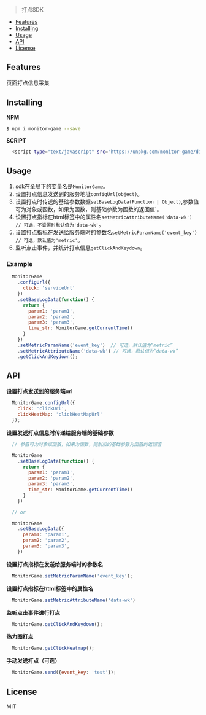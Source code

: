 > 打点SDK

* [Features](#features)
* [Installing](#installing)
* [Usage](#usage)
* [API](#api)
* [License](#license)

## Features
页面打点信息采集

## Installing

**NPM**
```bash
$ npm i monitor-game --save
```

**SCRIPT**
```bash
  <script type="text/javascript" src="https://unpkg.com/monitor-game/dist/monitor-game.min.js"></script>
```

## Usage
1. sdk在全局下的变量名是`MonitorGame`。
2. 设置打点信息发送到的服务地址`configUrl(object)`。
3. 设置打点时传送的基础参数数据`setBaseLogData(Function | Object)`,参数值可为对象或函数，如果为函数，则基础参数为函数的返回值`。
4. 设置打点指标在html标签中的属性名`setMetricAttributeName('data-wk') // 可选，不设置时默认值为'data-wk'`。
5. 设置打点指标在发送给服务端时的参数名`setMetricParamName('event_key') // 可选，默认值为'metric'`。
6. 监听点击事件，并统计打点信息`getClickAndKeydown`。

### Example
```javascript
  MonitorGame
    .configUrl({
      click: 'serviceUrl'
    })
    .setBaseLogData(function() {
      return {
        param1: 'param1',
        param2: 'param2',
        param3: 'param3',
        time_str: MonitorGame.getCurrentTime()
      }
    })
    .setMetricParamName('event_key')  // 可选，默认值为“metric”
    .setMetricAttributeName('data-wk') // 可选，默认值为“data-wk”
    .getClickAndKeydown();
```

## API

**设置打点发送到的服务端url**
```javascript
  MonitorGame.configUrl({
    click: 'clickUrl',
    clickHeatMap: 'clickHeatMapUrl'
  });
```

**设置发送打点信息时传递给服务端的基础参数**
```javascript
  // 参数可为对象或函数，如果为函数，则附加的基础参数为函数的返回值

  MonitorGame
    .setBaseLogData(function() {
      return {
        param1: 'param1',
        param2: 'param2',
        param3: 'param3',
        time_str: MonitorGame.getCurrentTime()
      }
    })

  // or

  MonitorGame
    .setBaseLogData({
      param1: 'param1',
      param2: 'param2',
      param3: 'param3',
    })
```

**设置打点指标在发送给服务端时的参数名**
```javascript
  MonitorGame.setMetricParamName('event_key');
```

**设置打点指标在html标签中的属性名**
```javascript
  MonitorGame.setMetricAttributeName('data-wk')
```

**监听点击事件进行打点**
```javascript
  MonitorGame.getClickAndKeydown();
```

**热力图打点**
```javascript
  MonitorGame.getClickHeatmap();
```

**手动发送打点（可选）**
```javascript
  MonitorGame.send({event_key: 'test'});
```

## License
MIT



